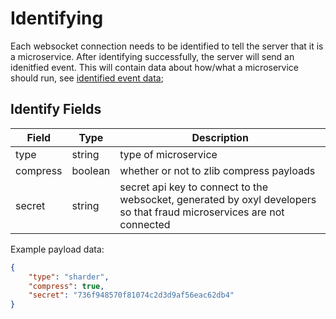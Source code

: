 # Identifying

Each websocket connection needs to be identified to tell the server that it is a microservice. After identifying successfully, the server will send an idenitfied event. This will contain data about how/what a microservice should run, see [identified event data](payloads/#identified);

## Identify Fields

| Field | Type | Description |
|---|---|---|
| type | string | type of microservice |
| compress | boolean | whether or not to zlib compress payloads |
| secret | string | secret api key to connect to the websocket, generated by oxyl developers so that fraud microservices are not connected |

Example payload data:

```json
{
	"type": "sharder",
	"compress": true,
	"secret": "736f948570f81074c2d3d9af56eac62db4"
}
```